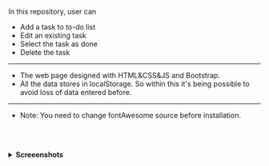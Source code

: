 In this repository, user can

- Add a task to to-do list
- Edit an existing task
- Select the task as done
- Delete the task
---

- The web page designed with HTML&CSS&JS and Bootstrap.
- All the data stores in localStorage. So within this it's being possible to avoid loss of data entered before.

---

- Note: You need to change fontAwesome source before installation.

<br /><br />

<details>
  <summary><b>Screeenshots</b></summary>
  
![MainPage](https://github.com/emregokgedik/patikaTasks/assets/71225557/71aa98a1-87b4-4229-a2f7-7e3dbaf1e16f)
![Edit](https://github.com/emregokgedik/patikaTasks/assets/71225557/3c264d8a-574b-402d-bd62-9dd5f4b34214)



</details>
